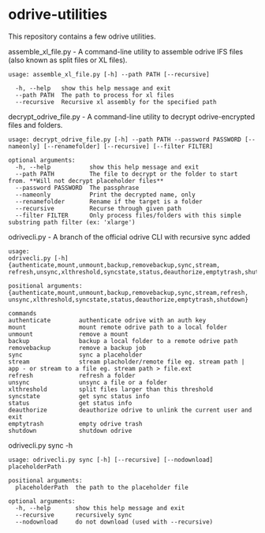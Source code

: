 # odrive-utilities
This repository contains a few odrive utilities.

assemble_xl_file.py - A command-line utility to assemble odrive IFS files (also known as split files or XL files).

```
usage: assemble_xl_file.py [-h] --path PATH [--recursive]
```

```optional arguments:
  -h, --help   show this help message and exit
  --path PATH  The path to process for xl files
  --recursive  Recursive xl assembly for the specified path
```
decrypt_odrive_file.py - A command-line utility to decrypt odrive-encrypted files and folders.

```
usage: decrypt_odrive_file.py [-h] --path PATH --password PASSWORD [--nameonly] [--renamefolder] [--recursive] [--filter FILTER]
```
```
optional arguments:
  -h, --help           show this help message and exit
  --path PATH          The file to decrypt or the folder to start from. **Will not decrypt placeholder files**
  --password PASSWORD  The passphrase
  --nameonly           Print the decrypted name, only
  --renamefolder       Rename if the target is a folder
  --recursive          Recurse through given path
  --filter FILTER      Only process files/folders with this simple substring path filter (ex: 'xlarge')
```                     
odrivecli.py - A branch of the official odrive CLI with recursive sync added

```
usage: 
odrivecli.py [-h] {authenticate,mount,unmount,backup,removebackup,sync,stream,
refresh,unsync,xlthreshold,syncstate,status,deauthorize,emptytrash,shutdown}
```
```
positional arguments:
{authenticate,mount,unmount,backup,removebackup,sync,stream,refresh,
unsync,xlthreshold,syncstate,status,deauthorize,emptytrash,shutdown}
```
```
commands
authenticate        authenticate odrive with an auth key
mount               mount remote odrive path to a local folder
unmount             remove a mount
backup              backup a local folder to a remote odrive path
removebackup        remove a backup job
sync                sync a placeholder
stream              stream placholder/remote file eg. stream path | app - or stream to a file eg. stream path > file.ext
refresh             refresh a folder
unsync              unsync a file or a folder
xlthreshold         split files larger than this threshold
syncstate           get sync status info
status              get status info
deauthorize         deauthorize odrive to unlink the current user and exit
emptytrash          empty odrive trash
shutdown            shutdown odrive
```

odrivecli.py sync -h
```
usage: odrivecli.py sync [-h] [--recursive] [--nodownload] placeholderPath
```

```
positional arguments:
  placeholderPath  the path to the placeholder file
  ```

```
optional arguments:
  -h, --help       show this help message and exit
  --recursive      recursively sync
  --nodownload     do not download (used with --recursive)
  ```
